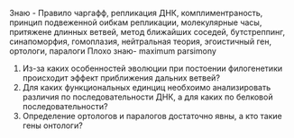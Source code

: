 Знаю - Правило чаргафф, репликация ДНК, комплиментраность, принцип подвеженной оибкам репликации, молекулярные часы, притяжене длинных ветвей, метод ближайших соседей, бутстреппинг, синапоморфия, гомоплазия, нейтральная теория, эгоистичный ген, ортологи, паралоги
Плохо знаю- maximum parsimony



1. Из-за каких особенностей эволюции при постоении филогенетики происходит эффект приближения дальних ветвей?
2. Для каких функциональных единциц необхоимо анализировать различия по последовательности ДНК, а для каких по белковой последовательности?
3. Определение ортологов и паралогов достаточно явны, а кто такие гены онтологи?
